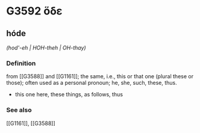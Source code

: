 # G3592 ὅδε

## hóde

_(hod'-eh | HOH-theh | OH-thay)_

### Definition

from [[G3588]] and [[G1161]]; the same, i.e., this or that one (plural these or those); often used as a personal pronoun; he, she, such, these, thus.

- this one here, these things, as follows, thus

### See also

[[G1161]], [[G3588]]

